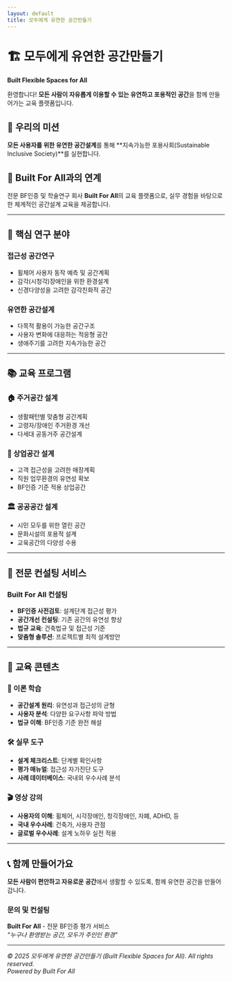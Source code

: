 ```yaml
---
layout: default
title: 모두에게 유연한 공간만들기
---
```


# 🏗️ 모두에게 유연한 공간만들기
**Built Flexible Spaces for All**

환영합니다! **모든 사람이 자유롭게 이용할 수 있는 유연하고 포용적인 공간**을 함께 만들어가는 교육 플랫폼입니다.

## 🎯 우리의 미션
**모든 사용자를 위한 유연한 공간설계**를 통해 **지속가능한 포용사회(Sustainable Inclusive Society)**를 실현합니다.

## 🏢 Built For All과의 연계
전문 BF인증 및 학술연구 회사 **Built For All**의 교육 플랫폼으로, 실무 경험을 바탕으로 한 체계적인 공간설계 교육을 제공합니다.

---

## 🔬 핵심 연구 분야

### **접근성 공간연구**
- 휠체어 사용자 동작 예측 및 공간계획
- 감각(시청각)장애인을 위한 환경설계
- 신경다양성을 고려한 감각친화적 공간

### **유연한 공간설계**
- 다목적 활용이 가능한 공간구조
- 사용자 변화에 대응하는 적응형 공간
- 생애주기를 고려한 지속가능한 공간

---

## 📚 교육 프로그램

### **🏠 주거공간 설계**
- 생활패턴별 맞춤형 공간계획
- 고령자/장애인 주거환경 개선
- 다세대 공동거주 공간설계

### **🏢 상업공간 설계**
- 고객 접근성을 고려한 매장계획
- 직원 업무환경의 유연성 확보
- BF인증 기준 적용 상업공간

### **🏛️ 공공공간 설계**
- 시민 모두를 위한 열린 공간
- 문화시설의 포용적 설계
- 교육공간의 다양성 수용

---

## 💼 전문 컨설팅 서비스

### **Built For All 컨설팅**
- **BF인증 사전검토**: 설계단계 접근성 평가
- **공간개선 컨설팅**: 기존 공간의 유연성 향상
- **법규 교육**: 건축법규 및 접근성 기준
- **맞춤형 솔루션**: 프로젝트별 최적 설계방안

---

## 🎥 교육 콘텐츠

### **📖 이론 학습**
- **공간설계 원리**: 유연성과 접근성의 균형
- **사용자 분석**: 다양한 요구사항 파악 방법
- **법규 이해**: BF인증 기준 완전 해설

### **🛠️ 실무 도구**
- **설계 체크리스트**: 단계별 확인사항
- **평가 매뉴얼**: 접근성 자가진단 도구
- **사례 데이터베이스**: 국내외 우수사례 분석

### **🎬 영상 강의**
- **사용자의 이해**: 휠체어, 시각장애인, 청각장애인, 자폐, ADHD, 등
- **국내 우수사례**: 건축가, 사용자 관점
- **글로벌 우수사례**: 설계 노하우 실전 적용

---

## 📞 함께 만들어가요

**모든 사람이 편안하고 자유로운 공간**에서 생활할 수 있도록, 함께 유연한 공간을 만들어갑니다.

### 문의 및 컨설팅
**Built For All** - 전문 BF인증 평가 서비스  
*"누구나 환영받는 공간, 모두가 주인인 환경"*

---

*© 2025 모두에게 유연한 공간만들기 (Built Flexible Spaces for All). All rights reserved.*  
*Powered by Built For All*
